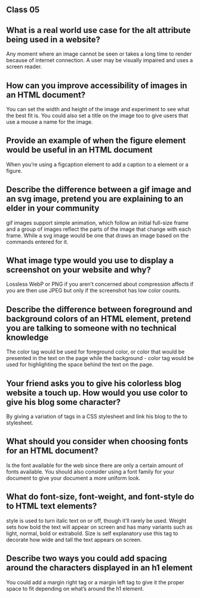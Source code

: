 ## Class 05

## What is a real world use case for the alt attribute being used in a website?

Any moment where an image cannot be seen or takes a long time to render because of internet connection. A user may be visually impaired and uses a screen reader.

## How can you improve accessibility of images in an HTML document?

You can set the width and height of the image and experiment to see what the best fit is. You could also set a title on the image too to give users that use a mouse a name for the image.

## Provide an example of when the figure element would be useful in an HTML document

When you’re using a figcaption element to add a caption to a element or a figure.

## Describe the difference between a gif image and an svg image, pretend you are explaining to an elder in your community

gif images support simple animation, which follow an initial full-size frame and a group of images reflect the parts of the image that change with each frame. While a svg image would be one that draws an image based on the commands entered for it.

## What image type would you use to display a screenshot on your website and why?

Lossless WebP or PNG if you aren’t concerned about compression affects if you are then use JPEG but only if the screenshot has low color counts.

## Describe the difference between foreground and background colors of an HTML element, pretend you are talking to someone with no technical knowledge

The color tag would be used for foreground color, or color that would be presented in the text on the page while the background - color tag would be used for highlighting the space behind the text on the page.

##  Your friend asks you to give his colorless blog website a touch up. How would you use color to give his blog some character?

By giving a variation of tags in a CSS stylesheet and link his blog to the to stylesheet.

## What should you consider when choosing fonts for an HTML document?
Is the font available for the web since there are only a certain amount of fonts available. You should also consider using a font family for your document to give your document a more uniform look.

## What do font-size, font-weight, and font-style do to HTML text elements?
style is used to turn italic text on or off, though it’ll rarely be used. Weight sets how bold the text will appear on screen and has many variants such as light, normal, bold or extrabold. Size is self explanatory use this tag to decorate how wide and tall the text appears on screen.

## Describe two ways you could add spacing around the characters displayed in an h1 element
You could add a margin right tag or a margin left tag to give it the proper space to fit depending on what’s around the h1 element.